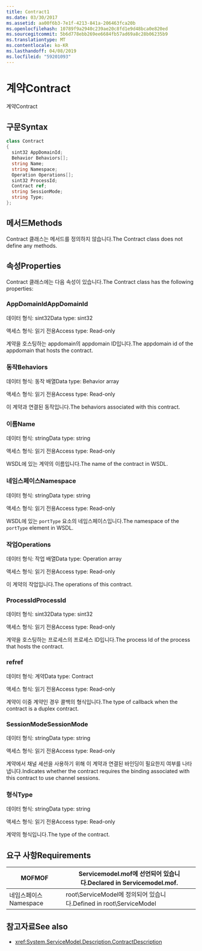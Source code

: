 ```yaml
---
title: Contract1
ms.date: 03/30/2017
ms.assetid: aa00f6b3-7e1f-4213-841a-206463fca20b
ms.openlocfilehash: 10789f9a2940c239ae20c8fd1e9d48bca0e820ed
ms.sourcegitcommit: 5b6d778ebb269ee6684fb57ad69a8c28b06235b9
ms.translationtype: MT
ms.contentlocale: ko-KR
ms.lasthandoff: 04/08/2019
ms.locfileid: "59201093"
---
```

# <a name="contract"></a><span data-ttu-id="d9616-102">계약</span><span class="sxs-lookup"><span data-stu-id="d9616-102">Contract</span></span>
<span data-ttu-id="d9616-103">계약</span><span class="sxs-lookup"><span data-stu-id="d9616-103">Contract</span></span>  
  
## <a name="syntax"></a><span data-ttu-id="d9616-104">구문</span><span class="sxs-lookup"><span data-stu-id="d9616-104">Syntax</span></span>  
  
```csharp
class Contract  
{  
  sint32 AppDomainId;  
  Behavior Behaviors[];  
  string Name;  
  string Namespace;  
  Operation Operations[];  
  sint32 ProcessId;  
  Contract ref;  
  string SessionMode;  
  string Type;  
};  
```  
  
## <a name="methods"></a><span data-ttu-id="d9616-105">메서드</span><span class="sxs-lookup"><span data-stu-id="d9616-105">Methods</span></span>  
 <span data-ttu-id="d9616-106">Contract 클래스는 메서드를 정의하지 않습니다.</span><span class="sxs-lookup"><span data-stu-id="d9616-106">The Contract class does not define any methods.</span></span>  
  
## <a name="properties"></a><span data-ttu-id="d9616-107">속성</span><span class="sxs-lookup"><span data-stu-id="d9616-107">Properties</span></span>  
 <span data-ttu-id="d9616-108">Contract 클래스에는 다음 속성이 있습니다.</span><span class="sxs-lookup"><span data-stu-id="d9616-108">The Contract class has the following properties:</span></span>  
  
### <a name="appdomainid"></a><span data-ttu-id="d9616-109">AppDomainId</span><span class="sxs-lookup"><span data-stu-id="d9616-109">AppDomainId</span></span>  
 <span data-ttu-id="d9616-110">데이터 형식: sint32</span><span class="sxs-lookup"><span data-stu-id="d9616-110">Data type: sint32</span></span>  
  
 <span data-ttu-id="d9616-111">액세스 형식: 읽기 전용</span><span class="sxs-lookup"><span data-stu-id="d9616-111">Access type: Read-only</span></span>  
  
 <span data-ttu-id="d9616-112">계약을 호스팅하는 appdomain의 appdomain ID입니다.</span><span class="sxs-lookup"><span data-stu-id="d9616-112">The appdomain id of the appdomain that hosts the contract.</span></span>  
  
### <a name="behaviors"></a><span data-ttu-id="d9616-113">동작</span><span class="sxs-lookup"><span data-stu-id="d9616-113">Behaviors</span></span>  
 <span data-ttu-id="d9616-114">데이터 형식: 동작 배열</span><span class="sxs-lookup"><span data-stu-id="d9616-114">Data type: Behavior array</span></span>  
  
 <span data-ttu-id="d9616-115">액세스 형식: 읽기 전용</span><span class="sxs-lookup"><span data-stu-id="d9616-115">Access type: Read-only</span></span>  
  
 <span data-ttu-id="d9616-116">이 계약과 연결된 동작입니다.</span><span class="sxs-lookup"><span data-stu-id="d9616-116">The behaviors associated with this contract.</span></span>  
  
### <a name="name"></a><span data-ttu-id="d9616-117">이름</span><span class="sxs-lookup"><span data-stu-id="d9616-117">Name</span></span>  
 <span data-ttu-id="d9616-118">데이터 형식: string</span><span class="sxs-lookup"><span data-stu-id="d9616-118">Data type: string</span></span>  
  
 <span data-ttu-id="d9616-119">액세스 형식: 읽기 전용</span><span class="sxs-lookup"><span data-stu-id="d9616-119">Access type: Read-only</span></span>  
  
 <span data-ttu-id="d9616-120">WSDL에 있는 계약의 이름입니다.</span><span class="sxs-lookup"><span data-stu-id="d9616-120">The name of the contract in WSDL.</span></span>  
  
### <a name="namespace"></a><span data-ttu-id="d9616-121">네임스페이스</span><span class="sxs-lookup"><span data-stu-id="d9616-121">Namespace</span></span>  
 <span data-ttu-id="d9616-122">데이터 형식: string</span><span class="sxs-lookup"><span data-stu-id="d9616-122">Data type: string</span></span>  
  
 <span data-ttu-id="d9616-123">액세스 형식: 읽기 전용</span><span class="sxs-lookup"><span data-stu-id="d9616-123">Access type: Read-only</span></span>  
  
 <span data-ttu-id="d9616-124">WSDL에 있는 `portType` 요소의 네임스페이스입니다.</span><span class="sxs-lookup"><span data-stu-id="d9616-124">The namespace of the `portType` element in WSDL.</span></span>  
  
### <a name="operations"></a><span data-ttu-id="d9616-125">작업</span><span class="sxs-lookup"><span data-stu-id="d9616-125">Operations</span></span>  
 <span data-ttu-id="d9616-126">데이터 형식: 작업 배열</span><span class="sxs-lookup"><span data-stu-id="d9616-126">Data type: Operation array</span></span>  
  
 <span data-ttu-id="d9616-127">액세스 형식: 읽기 전용</span><span class="sxs-lookup"><span data-stu-id="d9616-127">Access type: Read-only</span></span>  
  
 <span data-ttu-id="d9616-128">이 계약의 작업입니다.</span><span class="sxs-lookup"><span data-stu-id="d9616-128">The operations of this contract.</span></span>  
  
### <a name="processid"></a><span data-ttu-id="d9616-129">ProcessId</span><span class="sxs-lookup"><span data-stu-id="d9616-129">ProcessId</span></span>  
 <span data-ttu-id="d9616-130">데이터 형식: sint32</span><span class="sxs-lookup"><span data-stu-id="d9616-130">Data type: sint32</span></span>  
  
 <span data-ttu-id="d9616-131">액세스 형식: 읽기 전용</span><span class="sxs-lookup"><span data-stu-id="d9616-131">Access type: Read-only</span></span>  
  
 <span data-ttu-id="d9616-132">계약을 호스팅하는 프로세스의 프로세스 ID입니다.</span><span class="sxs-lookup"><span data-stu-id="d9616-132">The process Id of the process that hosts the contract.</span></span>  
  
### <a name="ref"></a><span data-ttu-id="d9616-133">ref</span><span class="sxs-lookup"><span data-stu-id="d9616-133">ref</span></span>  
 <span data-ttu-id="d9616-134">데이터 형식: 계약</span><span class="sxs-lookup"><span data-stu-id="d9616-134">Data type: Contract</span></span>  
  
 <span data-ttu-id="d9616-135">액세스 형식: 읽기 전용</span><span class="sxs-lookup"><span data-stu-id="d9616-135">Access type: Read-only</span></span>  
  
 <span data-ttu-id="d9616-136">계약이 이중 계약인 경우 콜백의 형식입니다.</span><span class="sxs-lookup"><span data-stu-id="d9616-136">The type of callback when the contract is a duplex contract.</span></span>  
  
### <a name="sessionmode"></a><span data-ttu-id="d9616-137">SessionMode</span><span class="sxs-lookup"><span data-stu-id="d9616-137">SessionMode</span></span>  
 <span data-ttu-id="d9616-138">데이터 형식: string</span><span class="sxs-lookup"><span data-stu-id="d9616-138">Data type: string</span></span>  
  
 <span data-ttu-id="d9616-139">액세스 형식: 읽기 전용</span><span class="sxs-lookup"><span data-stu-id="d9616-139">Access type: Read-only</span></span>  
  
 <span data-ttu-id="d9616-140">계약에서 채널 세션을 사용하기 위해 이 계약과 연결된 바인딩이 필요한지 여부를 나타냅니다.</span><span class="sxs-lookup"><span data-stu-id="d9616-140">Indicates whether the contract requires the binding associated with this contract to use channel sessions.</span></span>  
  
### <a name="type"></a><span data-ttu-id="d9616-141">형식</span><span class="sxs-lookup"><span data-stu-id="d9616-141">Type</span></span>  
 <span data-ttu-id="d9616-142">데이터 형식: string</span><span class="sxs-lookup"><span data-stu-id="d9616-142">Data type: string</span></span>  
  
 <span data-ttu-id="d9616-143">액세스 형식: 읽기 전용</span><span class="sxs-lookup"><span data-stu-id="d9616-143">Access type: Read-only</span></span>  
  
 <span data-ttu-id="d9616-144">계약의 형식입니다.</span><span class="sxs-lookup"><span data-stu-id="d9616-144">The type of the contract.</span></span>  
  
## <a name="requirements"></a><span data-ttu-id="d9616-145">요구 사항</span><span class="sxs-lookup"><span data-stu-id="d9616-145">Requirements</span></span>  
  
|<span data-ttu-id="d9616-146">MOF</span><span class="sxs-lookup"><span data-stu-id="d9616-146">MOF</span></span>|<span data-ttu-id="d9616-147">Servicemodel.mof에 선언되어 있습니다.</span><span class="sxs-lookup"><span data-stu-id="d9616-147">Declared in Servicemodel.mof.</span></span>|  
|---------|-----------------------------------|  
|<span data-ttu-id="d9616-148">네임스페이스</span><span class="sxs-lookup"><span data-stu-id="d9616-148">Namespace</span></span>|<span data-ttu-id="d9616-149">root\ServiceModel에 정의되어 있습니다.</span><span class="sxs-lookup"><span data-stu-id="d9616-149">Defined in root\ServiceModel</span></span>|  
  
## <a name="see-also"></a><span data-ttu-id="d9616-150">참고자료</span><span class="sxs-lookup"><span data-stu-id="d9616-150">See also</span></span>

- <xref:System.ServiceModel.Description.ContractDescription>

